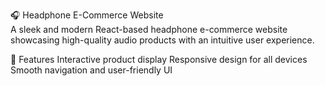 🎧 Headphone E-Commerce Website <br>
A sleek and modern React-based headphone e-commerce website showcasing high-quality audio products with an intuitive user experience.

🚀 Features
Interactive product display
Responsive design for all devices
Smooth navigation and user-friendly UI
